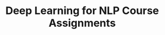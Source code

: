 ---
title: "Deep Learning for NLP Course Assignments"
excerpt: ""
collection: projects
codeurl: "https://github.com/itsuncheng/COMP4901I_Assignments"
description: "During my first year at HKUST, I studied Deep Learning for Natural Language Processing, which made me interested in this field. We will learned about the modern technologies applied on text, such as word embeddings, CNN, RNN, seq2seq, self-attention, and even transformer models. The assignments of this course are as follows: Twitter sentiment analysis using Logistic Regression, Twitter sentiment analysis using CBOW embeddings and FeedForward Neural Network, Amazon product review rating classifier using word-based CNN, and Sherlock Holmes novel generation using RNN."
---